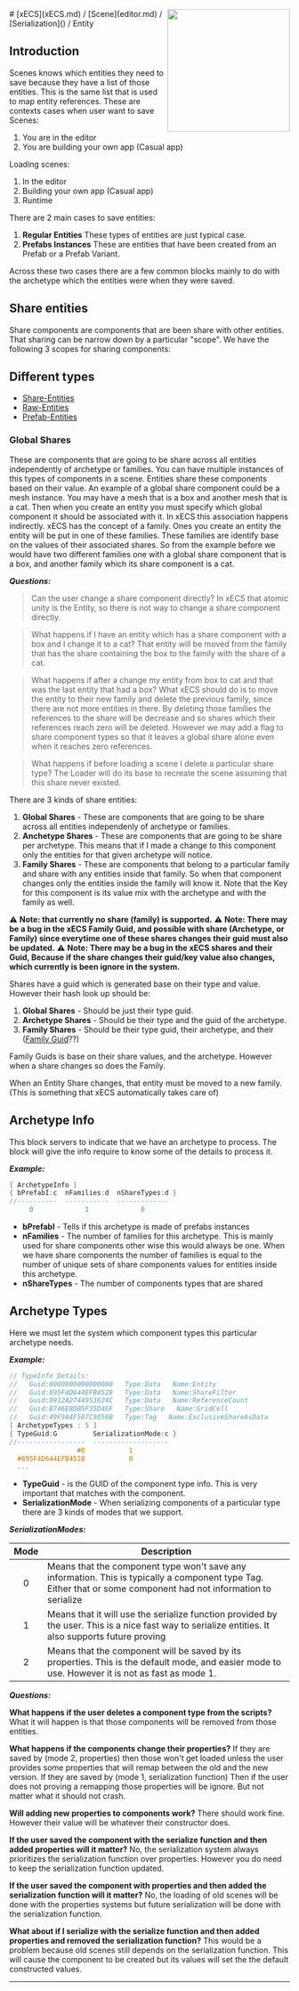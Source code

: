 <img src="https://i.imgur.com/TyjrCTS.jpg" align="right" width="220px" />
# [xECS](xECS.md) / [Scene](editor.md) / [Serialization]() / Entity

## Introduction

Scenes knows which entities they need to save because they have a list of those entities. This is the same list that is used to map entity references. These are contexts cases when user want to save Scenes:

1. You are in the editor
2. You are building your own app (Casual app)

Loading scenes:

1. In the editor
2. Building your own app (Casual app)
3. Runtime

There are 2 main cases to save entities:

1. **Regular Entities** These types of entities are just typical case.
2. **Prefabs Instances** These are entities that have been created from an Prefab or a Prefab Variant. 

Across these two cases there are a few common blocks mainly to do with the archetype which the entities were when they were saved. 

## Share entities

Share components are components that are been share with other entities. That sharing can be narrow down by a particular "scope". We have the following 3 scopes for sharing components:

## Different types

* [Share-Entities]()
* [Raw-Entities]()
* [Prefab-Entities]()

### Global Shares
These are components that are going to be share across all entities independently of archetype or families. You can have multiple instances of this types of components in a scene. Entities share these components based on their value. An example of a global share component could be a mesh instance. You may have a mesh that is a box and another mesh that is a cat. Then when you create an entity you must specify which global component it should be associated with it. In xECS this association happens indirectly. xECS has the concept of a family. Ones you create an entity the entity will be put in one of these families. These families are identify base on the values of their associated shares. So from the example before we would have two different families one with a global share component that is a box, and another family which its share component is a cat.

***Questions:***

> Can the user change a share component directly?
In xECS that atomic unity is the Entity, so there is not way to change a share component directly. 

> What happens if I have an entity which has a share component with a box and I change it to a cat?
That entity will be moved from the family that has the share containing the box to the family with the share of a cat.

> What happens if after a change my entity from box to cat and that was the last entity that had a box?
What xECS should do is to move the entity to their new family and delete the previous family, since there are not more entities in there. By deleting those families the references to the share will be decrease and so shares which their references reach zero will be deleted. However we may add a flag to share component types so that it leaves a global share alone even when it reaches zero references.

> What happens if before loading a scene I delete a particular share type?
The Loader will do its base to recreate the scene assuming that this share never existed. 

There are 3 kinds of share entities:

1. **Global Shares** - These are components that are going to be share across all entities independenly of archetype or families.
2. **Anchetype Shares** - These are components that are going to be share per archetype. This means that if I made a change to this component only the entities for that given archetype will notice.
3. **Family Shares** - These are components that belong to a particular family and share with any entities inside that family. So when that component changes only the entities inside the family will know it. Note that the Key for this component is its value mix with the archetype and with the family as well.

:warning: **Note: that currently no share (family) is supported.**
:warning: **Note: There may be a bug in the xECS Family Guid, and possible with share (Archetype, or Family) since everytime one of these shares changes their guid must also be updated.**
:warning: **Note: There may be a bug in the xECS shares and their Guid, Because if the share changes their guid/key value also changes, which currently is been ignore in the system.**

Shares have a guid which is generated base on their type and value. However their hash look up should be:
1. **Global Shares** - Should be just their type guid.
2. **Archetype Shares** - Should be their type and the guid of the archetype.
3. **Family Shares** - Should be their type guid, their archetype, and their (<u>Family Guid</u>??)

Family Guids is base on their share values, and the archetype. However when a share changes so does the Family.

When an Entity Share changes, that entity must be moved to a new family. (This is something that xECS automatically takes care of)

## Archetype Info
This block servers to indicate that we have an archetype to process. The block will give the info require to know some of the details to process it.

***Example:***
~~~cpp
[ ArchetypeInfo ]
{ bPrefabI:c  nFamilies:d  nShareTypes:d }
//----------  -----------  -------------
     0             1             0      
~~~

* **bPrefabI** - Tells if this archetype is made of prefabs instances
* **nFamilies** - The number of families for this archetype. This is mainly used for share components other wise this would always be one. When we have share components the number of families is equal to the number of unique sets of share components values for entities inside this archetype.
* **nShareTypes** - The number of components types that are shared

## Archetype Types
Here we must let the system which component types this particular archetype needs.

***Example:***
~~~cpp
// TypeInfo Details: 
//   Guid:0000000000000000   Type:Data   Name:Entity
//   Guid:895F4D644EFB4528   Type:Data   Name:ShareFilter
//   Guid:9912A2744953624C   Type:Data   Name:ReferenceCount
//   Guid:B746E8DB5F35D46F   Type:Share   Name:GridCell
//   Guid:49F9A4F507C9056B   Type:Tag   Name:ExclusiveShareAsData
[ ArchetypeTypes : 5 ]
{ TypeGuid:G         SerializationMode:c }
//-----------------  -------------------
                 #0           1         
  #895F4D644EFB4528           0         
  ...
~~~

* **TypeGuid** - is the GUID of the component type info. This is very important that matches with the component.
* **SerializationMode** - When serializing components of a particular type there are 3 kinds of modes that we support. 

***SerializationModes:***

|Mode|Description|
|:--:|-----------|
| 0 | Means that the component type won't save any information. This is typically a component type Tag. Either that or some component had not information to serialize|
| 1 | Means that it will use the serialize function provided by the user. This is a nice fast way to serialize entities. It also supports future proving|
| 2 | Means that the component will be saved by its properties. This is the default mode, and easier mode to use. However it is not as fast as mode 1.|


***Questions:***

**What happens if the user deletes a component type from the scripts?**
What it will happen is that those components will be removed from those entities.

**What happens if the components change their properties?**
If they are saved by (mode 2, properties) then those won't get loaded unless the user provides some properties that will remap between the old and the new version. If they are saved by (mode 1, serialization function) Then if the user does not proving a remapping those properties will be ignore. But not matter what it should not crash. 

**Will adding new properties to components work?**
There should work fine. However their value will be whatever their constructor does. 

**If the user saved the component with the serialize function and then added properties will it matter?**
No, the serialization system always prioritizes the serialization function over properties. However you do need to keep the serialization function updated.

**If the user saved the component with properties and then added the serialization function will it matter?**
No, the loading of old scenes will be done with the properties systems but future serialization will be done with the serialization function.

**What about if I serialize with the serialize function and then added properties and removed the serialization function?**
This would be a problem because old scenes still depends on the serialization function. This will cause the component to be created but its values will set the the default constructed values.

---